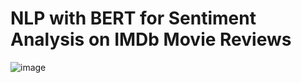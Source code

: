 # NLP with BERT for Sentiment Analysis on IMDb Movie Reviews

![image](https://user-images.githubusercontent.com/45563371/92332717-62c2cd00-f0b2-11ea-8d17-ba20d27199ae.png)
